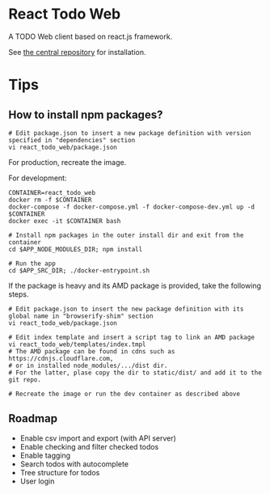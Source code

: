 # React Todo Web

A TODO Web client based on react.js framework.

See [the central repository](https://github.com/scubism/todo_center) for installation.

# Tips

## How to install npm packages?

```
# Edit package.json to insert a new package definition with version specified in "dependencies" section
vi react_todo_web/package.json
```

For production, recreate the image.

For development:

```
CONTAINER=react_todo_web
docker rm -f $CONTAINER
docker-compose -f docker-compose.yml -f docker-compose-dev.yml up -d $CONTAINER
docker exec -it $CONTAINER bash

# Install npm packages in the outer install dir and exit from the container
cd $APP_NODE_MODULES_DIR; npm install

# Run the app
cd $APP_SRC_DIR; ./docker-entrypoint.sh
```

If the package is heavy and its AMD package is provided, take the following steps.

```
# Edit package.json to insert the new package definition with its global name in "browserify-shim" section
vi react_todo_web/package.json

# Edit index template and insert a script tag to link an AMD package
vi react_todo_web/templates/index.tmpl
# The AMD package can be found in cdns such as https://cdnjs.cloudflare.com,
# or in installed node_modules/.../dist dir.
# For the latter, plase copy the dir to static/dist/ and add it to the git repo.

# Recreate the image or run the dev container as described above
```


## Roadmap

- Enable csv import and export (with API server)
- Enable checking and filter checked todos
- Enable tagging
- Search todos with autocomplete
- Tree structure for todos
- User login

